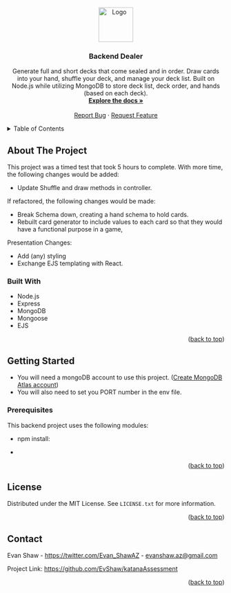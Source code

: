 <!-- Improved compatibility of back to top link: See: https://github.com/othneildrew/Best-README-Template/pull/73 -->
<a name="readme-top"></a>
<!--
*** Thanks for checking out the Best-README-Template. If you have a suggestion
*** that would make this better, please fork the repo and create a pull request
*** or simply open an issue with the tag "enhancement".
*** Don't forget to give the project a star!
*** Thanks again! Now go create something AMAZING! :D
-->



<!-- PROJECT SHIELDS -->
<!--
*** I'm using markdown "reference style" links for readability.
*** Reference links are enclosed in brackets [ ] instead of parentheses ( ).
*** See the bottom of this document for the declaration of the reference variables
*** for contributors-url, forks-url, etc. This is an optional, concise syntax you may use.
*** https://www.markdownguide.org/basic-syntax/#reference-style-links
-->
<!-- [![Contributors][contributors-shield]][contributors-url]
[![Forks][forks-shield]][forks-url]
[![Stargazers][stars-shield]][stars-url]
[![Issues][issues-shield]][issues-url]
[![MIT License][license-shield]][license-url]
[![LinkedIn][linkedin-shield]][linkedin-url] -->



<!-- PROJECT LOGO -->
<br />
<div align="center">
  <a href="https://github.com/github_username/repo_name">
    <img src="https://img.icons8.com/quill/344/experimental-cards-quill.png" alt="Logo" width="80" height="80">
  </a>

<h3 align="center">Backend Dealer</h3>

  <p align="center">
    Generate full and short decks that come sealed and in order. Draw cards into your hand, shuffle your deck, and manage your deck list. Built on Node.js while utilizing MongoDB to store deck list, deck order, and hands (based on each deck).  
    <br />
    <a href="https://github.com/EvShaw/katanaAssessment"><strong>Explore the docs »</strong></a>
    <br />
    <br />
    <!-- <a href="https://github.com/EvShaw/katanaAssessment/repo_name">View Demo</a> -->
    <!-- · -->
    <a href="https://github.com/EvShaw/katanaAssessment/issues">Report Bug</a>
    ·
    <a href="https://github.com/EvShaw/katanaAssessment/issues">Request Feature</a>
  </p>
</div>



<!-- TABLE OF CONTENTS -->
<details>
  <summary>Table of Contents</summary>
  <ol>
    <li>
      <a href="#about-the-project">About The Project</a>
      <ul>
        <li><a href="#built-with">Built With</a></li>
      </ul>
    </li>
    <li>
      <a href="#getting-started">Getting Started</a>
      <ul>
        <li><a href="#prerequisites">Prerequisites</a></li>
      </ul>
    </li>
    <li><a href="#license">License</a></li>
    <li><a href="#contact">Contact</a></li>
    <li><a href="#acknowledgments">Acknowledgments</a></li>
  </ol>
</details>



<!-- ABOUT THE PROJECT -->
## About The Project

This project was a timed test that took 5 hours to complete. With more time, the following changes would be added: 

* Update Shuffle and draw methods in controller. 

If refactored, the following changes would be made: 

* Break Schema down, creating a hand schema to hold cards. 
* Rebuilt card generator to include values to each card so that they would have a functional purpose in a game, 

Presentation Changes: 

* Add (any) styling
* Exchange EJS templating with React. 

### Built With

* Node.js
* Express
* MongoDB
* Mongoose
* EJS


<p align="right">(<a href="#readme-top">back to top</a>)</p>

<!-- GETTING STARTED -->
## Getting Started

* You will need a mongoDB account to use this project. (<a href="https://account.mongodb.com/account/login?nds=true&_ga=2.14377279.984938166.1654019526-1287789353.1654019526&_gac=1.116379764.1654114075.Cj0KCQjwnNyUBhCZARIsAI9AYlEf4wYBp96xsJtENsKxlsfJSaJuzSImju8ztbWwZjbXblicq7oG39waAn-2EALw_wcB">Create MongoDB Atlas account</a>)
* You will also need to set you PORT number in the env file. 

### Prerequisites

This backend project uses the following modules: 

* npm install:
* ``` nconnect-mongo dotenv ejs express method-override mongoose morgan nodemon 

<p align="right">(<a href="#readme-top">back to top</a>)</p>





<!-- CONTRIBUTING -->
<!-- ## Contributing

Contributions are what make the open source community such an amazing place to learn, inspire, and create. Any contributions you make are **greatly appreciated**.

If you have a suggestion that would make this better, please fork the repo and create a pull request. You can also simply open an issue with the tag "enhancement".
Don't forget to give the project a star! Thanks again!

1. Fork the Project
2. Create your Feature Branch (`git checkout -b feature/AmazingFeature`)
3. Commit your Changes (`git commit -m 'Add some AmazingFeature'`)
4. Push to the Branch (`git push origin feature/AmazingFeature`)
5. Open a Pull Request

<p align="right">(<a href="#readme-top">back to top</a>)</p> -->



<!-- LICENSE -->
## License

Distributed under the MIT License. See `LICENSE.txt` for more information.

<p align="right">(<a href="#readme-top">back to top</a>)</p>



<!-- CONTACT -->
## Contact

Evan Shaw - https://twitter.com/Evan_ShawAZ - evanshaw.az@gmail.com

Project Link: https://github.com/EvShaw/katanaAssessment

<p align="right">(<a href="#readme-top">back to top</a>)</p>

<!-- <p align="right">(<a href="#readme-top">back to top</a>)</p> -->



<!-- MARKDOWN LINKS & IMAGES -->
<!-- https://www.markdownguide.org/basic-syntax/#reference-style-links -->
<!-- [contributors-shield]: https://img.shields.io/github/contributors/github_username/repo_name.svg?style=for-the-badge
[contributors-url]: https://github.com/github_username/repo_name/graphs/contributors
[forks-shield]: https://img.shields.io/github/forks/github_username/repo_name.svg?style=for-the-badge
[forks-url]: https://github.com/github_username/repo_name/network/members
[stars-shield]: https://img.shields.io/github/stars/github_username/repo_name.svg?style=for-the-badge
[stars-url]: https://github.com/github_username/repo_name/stargazers
[issues-shield]: https://img.shields.io/github/issues/github_username/repo_name.svg?style=for-the-badge
[issues-url]: https://github.com/github_username/repo_name/issues
[license-shield]: https://img.shields.io/github/license/github_username/repo_name.svg?style=for-the-badge
[license-url]: https://github.com/github_username/repo_name/blob/master/LICENSE.txt
[linkedin-shield]: https://img.shields.io/badge/-LinkedIn-black.svg?style=for-the-badge&logo=linkedin&colorB=555
[linkedin-url]: https://linkedin.com/in/linkedin_username
[product-screenshot]: images/screenshot.png
[Next.js]: https://img.shields.io/badge/next.js-000000?style=for-the-badge&logo=nextdotjs&logoColor=white
[Next-url]: https://nextjs.org/
[React.js]: https://img.shields.io/badge/React-20232A?style=for-the-badge&logo=react&logoColor=61DAFB
[React-url]: https://reactjs.org/
[Vue.js]: https://img.shields.io/badge/Vue.js-35495E?style=for-the-badge&logo=vuedotjs&logoColor=4FC08D
[Vue-url]: https://vuejs.org/
[Angular.io]: https://img.shields.io/badge/Angular-DD0031?style=for-the-badge&logo=angular&logoColor=white
[Angular-url]: https://angular.io/
[Svelte.dev]: https://img.shields.io/badge/Svelte-4A4A55?style=for-the-badge&logo=svelte&logoColor=FF3E00
[Svelte-url]: https://svelte.dev/
[Laravel.com]: https://img.shields.io/badge/Laravel-FF2D20?style=for-the-badge&logo=laravel&logoColor=white
[Laravel-url]: https://laravel.com
[Bootstrap.com]: https://img.shields.io/badge/Bootstrap-563D7C?style=for-the-badge&logo=bootstrap&logoColor=white
[Bootstrap-url]: https://getbootstrap.com
[JQuery.com]: https://img.shields.io/badge/jQuery-0769AD?style=for-the-badge&logo=jquery&logoColor=white
[JQuery-url]: https://jquery.com  -->